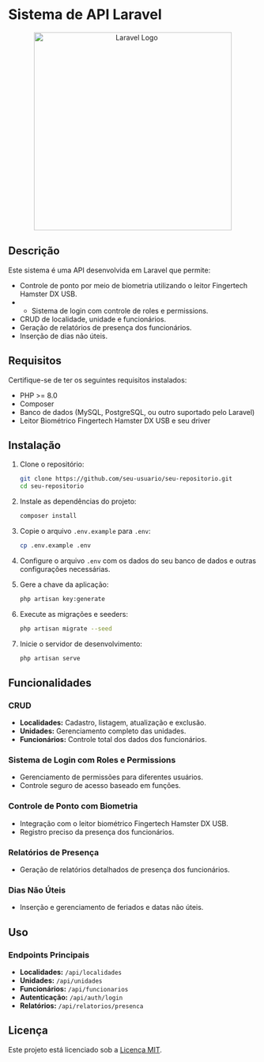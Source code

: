 # Sistema de API Laravel

<p align="center">
  <img src="https://raw.githubusercontent.com/laravel/art/master/logo-lockup/5%20SVG/2%20CMYK/1%20Full%20Color/laravel-logolockup-cmyk-red.svg" width="400" alt="Laravel Logo">
</p>

## Descrição

Este sistema é uma API desenvolvida em Laravel que permite:

- Controle de ponto por meio de biometria utilizando o leitor Fingertech Hamster DX USB.
- - Sistema de login com controle de roles e permissions.
- CRUD de localidade, unidade e funcionários.
- Geração de relatórios de presença dos funcionários.
- Inserção de dias não úteis.

## Requisitos

Certifique-se de ter os seguintes requisitos instalados:

- PHP >= 8.0
- Composer
- Banco de dados (MySQL, PostgreSQL, ou outro suportado pelo Laravel)
- Leitor Biométrico Fingertech Hamster DX USB e seu driver

## Instalação

1. Clone o repositório:

   ```bash
   git clone https://github.com/seu-usuario/seu-repositorio.git
   cd seu-repositorio
   ```

2. Instale as dependências do projeto:

   ```bash
   composer install
   ```

3. Copie o arquivo `.env.example` para `.env`:

   ```bash
   cp .env.example .env
   ```

4. Configure o arquivo `.env` com os dados do seu banco de dados e outras configurações necessárias.

5. Gere a chave da aplicação:

   ```bash
   php artisan key:generate
   ```

6. Execute as migrações e seeders:

   ```bash
   php artisan migrate --seed
   ```

7. Inicie o servidor de desenvolvimento:

   ```bash
   php artisan serve
   ```

## Funcionalidades

### CRUD

- **Localidades:** Cadastro, listagem, atualização e exclusão.
- **Unidades:** Gerenciamento completo das unidades.
- **Funcionários:** Controle total dos dados dos funcionários.

### Sistema de Login com Roles e Permissions

- Gerenciamento de permissões para diferentes usuários.
- Controle seguro de acesso baseado em funções.

### Controle de Ponto com Biometria

- Integração com o leitor biométrico Fingertech Hamster DX USB.
- Registro preciso da presença dos funcionários.

### Relatórios de Presença

- Geração de relatórios detalhados de presença dos funcionários.

### Dias Não Úteis

- Inserção e gerenciamento de feriados e datas não úteis.

## Uso

### Endpoints Principais

- **Localidades:** `/api/localidades`
- **Unidades:** `/api/unidades`
- **Funcionários:** `/api/funcionarios`
- **Autenticação:** `/api/auth/login`
- **Relatórios:** `/api/relatorios/presenca`


## Licença

Este projeto está licenciado sob a [Licença MIT](https://opensource.org/licenses/MIT).

